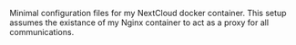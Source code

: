 Minimal configuration files for my NextCloud docker container.  This setup assumes the existance of my Nginx container to act as a proxy for all communications.  
